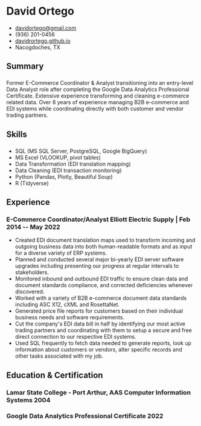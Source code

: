 <!-- The (first) h1 will be used as the <title> of the HTML page -->
# David Ortego

<!-- The unordered list immediately after the h1 will be formatted on a single
line. It is intended to be used for contact details -->
- <davidortego@gmail.com>
- (936) 201-0456
- [davidrortego.github.io](https://davidrortego.github.io/)
- Nacogdoches, TX

<!-- The paragraph after the h1 and ul and before the first h2 is optional. It
is intended to be used for a short summary. -->
## Summary
### <span> </span><span> </span>
Former E-Commerce Coordinator & Analyst transitioning into an entry-level Data Analyst role after completing the Google Data Analytics Professional Certificate.  Extensive experience transforming and cleaning e-commerce related data.  Over 8 years of experience managing B2B e-commerce and EDI systems while coordinating directly with both customer and vendor trading partners.

## Skills
### <span> </span><span> </span>
* SQL (MS SQL Server, PostgreSQL, Google BigQuery)
* MS Excel (VLOOKUP, pivot tables)
* Data Transformation (EDI translation mapping)
* Data Cleaning (EDI transaction monitoring)
* Python (Pandas, Plotly, Beautiful Soup)
* R (Tidyverse)

## Experience

<!-- You have to wrap the "left" and "right" half of these headings in spans by
hand -->
### <span>E-Commerce Coordinator/Analyst</span> <spam>Elliott Electric Supply | </span> <span>Feb 2014 -- May 2022</span>

* Created EDI document translation maps used to transform incoming and outgoing business data into both human-readable formats and as input for a diverse variety of ERP systems.
* Planned and conducted several major bi-yearly EDI server software upgrades including presenting our progress at regular intervals to stakeholders. 
* Monitored inbound and outbound EDI traffic to ensure clean data and document standards compliance, and corrected deficiencies whenever discovered.
* Worked with a variety of B2B e-commerce document data standards including ASC X12, cXML and RosettaNet.
* Generated price file reports for customers based on their individual business needs and software requirements.
* Cut the company's EDI data bill in half by identifying our most active trading partners and coordinating with them to setup a secure and free direct connection to our respective EDI systems.
* Used SQL frequently to fetch data needed to generate reports, look up information about customers or vendors, alter specific records and other tasks associated with my job.

## Education & Certification

### <span>Lamar State College - Port Arthur, AAS Computer Information Systems</span> <span>2004</span>

### <span>Google Data Analytics Professional Certificate</span> <span>2022</span>
